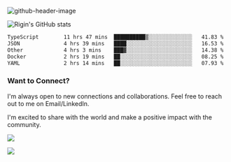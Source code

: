 
![github-header-image](https://github.com/riginoommen/riginoommen/assets/3840244/889cae65-df55-4cda-86cc-bf21bf1f2e96)

![Rigin's GitHub stats](https://github-readme-stats.vercel.app/api?username=riginoommen\&show_icons=true\&show=reviews,discussions_started,discussions_answered,prs_merged,prs_merged_percentage)


<!--START_SECTION:waka-->

```txt
TypeScript        11 hrs 47 mins  ██████████▒░░░░░░░░░░░░░░   41.83 %
JSON              4 hrs 39 mins   ████░░░░░░░░░░░░░░░░░░░░░   16.53 %
Other             4 hrs 3 mins    ███▓░░░░░░░░░░░░░░░░░░░░░   14.38 %
Docker            2 hrs 19 mins   ██░░░░░░░░░░░░░░░░░░░░░░░   08.25 %
YAML              2 hrs 14 mins   ██░░░░░░░░░░░░░░░░░░░░░░░   07.93 %
```

<!--END_SECTION:waka-->

### Want to Connect?

I'm always open to new connections and collaborations. Feel free to reach out to me on Email/LinkedIn.

I'm excited to share with the world and make a positive impact with the community.

![](https://komarev.com/ghpvc/?username=riginoommen)

![](https://hit.yhype.me/github/profile?user_id=3840244)

